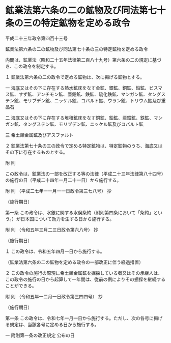 # 鉱業法第六条の二の鉱物及び同法第七十条の三の特定鉱物を定める政令

平成二十三年政令第四百十三号

鉱業法第六条の二の鉱物及び同法第七十条の三の特定鉱物を定める政令

内閣は、鉱業法（昭和二十五年法律第二百八十九号）第六条の二の規定に基づき、この政令を制定する。

１ 鉱業法第六条の二の政令で定める鉱物は、次に掲げる鉱物とする。

一 海底又はその下に存在する熱水鉱床をなす金鉱、銀鉱、銅鉱、鉛鉱、ビスマス鉱、すず鉱、アンチモン鉱、亜鉛鉱、鉄鉱、硫化鉄鉱、マンガン鉱、タングステン鉱、モリブデン鉱、ニッケル鉱、コバルト鉱、ウラン鉱、トリウム鉱及び重晶石

二 海底又はその下に存在する堆積鉱床をなす銅鉱、鉛鉱、亜鉛鉱、鉄鉱、マンガン鉱、タングステン鉱、モリブデン鉱、ニッケル鉱及びコバルト鉱

三 希土類金属鉱及びアスファルト

２ 鉱業法第七十条の三の政令で定める特定鉱物は、特定鉱物のうち、海底又はその下に存在するものとする。

附 則

この政令は、鉱業法の一部を改正する等の法律（平成二十三年法律第八十四号）の施行の日（平成二十四年一月二十一日）から施行する。

附 則 （平成二七年一一月一一日政令第三七八号） 抄

（施行期日）

第一条 この政令は、水銀に関する水俣条約（附則第四条において「条約」という。）が日本国について効力を生ずる日から施行する。

附 則 （令和五年三月二三日政令第六八号） 抄

（施行期日）

１ この政令は、令和五年四月一日から施行する。

（鉱業法第六条の二の鉱物を定める政令の一部改正に伴う経過措置）

２ この政令の施行の際現に希土類金属鉱を掘採している者又はその承継人は、この政令の施行の日から起算して一年間は、従前の例によりその掘採を継続することができる。

附 則 （令和五年一二月一日政令第三四四号） 抄

（施行期日）

第一条 この政令は、令和七年一月一日から施行する。ただし、次の各号に掲げる規定は、当該各号に定める日から施行する。

一 附則第一条の改正規定 公布の日
